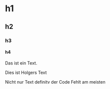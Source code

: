 
# h1
## h2
### h3
#### h4

Das ist ein Text.

Dies ist Holgers Text

Nicht nur Text definitv der Code Fehlt am meisten
